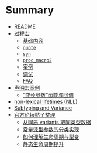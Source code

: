 # Summary

- [README](./README.md)
- [过程宏](./proc-macro-note.md)
    - [基础内容](./proc/ref.md)
    - [`quote`](./proc/quote.md)
    - [`syn`](./proc/syn.md)
    - [`proc_macro2`](./proc/proc_macro2.md)
    - [案例](./proc/study-case.md)
    - [调试](./proc/debug.md)
    - [FAQ](./proc/FAQ.md)
- [声明宏案例](./dcl.md)
    - [“变长参数”函数与回调](./dcl/variadic.md)
- [non-lexical lifetimes (NLL)]()
- [Subtyping and Variance](./subtyping.md)
- [官方论坛帖子整理](./forum.md)
    - [从同质 variants 取同类型数据](./forum/homo-variant.md)
    - [常量泛型参数的分类实现](./forum/impl-const-param.md)
    - [如何理解生命周期与型变]()
    - [静态生命周期提升](./forum/static-promotion.md)
